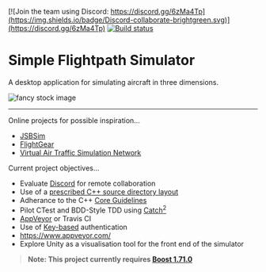 [![Join the team using Discord: https://discord.gg/6zMa4Tp](https://img.shields.io/badge/Discord-collaborate-brightgreen.svg)](https://discord.gg/6zMa4Tp)
[![Build status](https://ci.appveyor.com/api/projects/status/07276mey39n8kaob?svg=true)](https://ci.appveyor.com/project/DavidMcCabe/simpleflightpathsimulator)

# Simple Flightpath Simulator

A desktop application for simulating aircraft in three dimensions.

![fancy stock image](https://cdn.pixabay.com/photo/2019/03/23/20/01/aircraft-4076160_1280.jpg)

---

Online projects for possible inspiration...
- [JSBSim](https://en.wikipedia.org/wiki/JSBSim)
- [FlightGear](https://en.wikipedia.org/wiki/FlightGear)
- [Virtual Air Traffic Simulation Network](https://en.wikipedia.org/wiki/Virtual_Air_Traffic_Simulation_Network)

Current project objectives...
- Evaluate [Discord](https://discordapp.com/) for remote collaboration
- Use of a [prescribed C++ source directory layout](https://api.csswg.org/bikeshed/?force=1&url=https://raw.githubusercontent.com/vector-of-bool/pitchfork/develop/data/spec.bs)
- Adherance to the C++ [Core Guidelines](https://isocpp.github.io/CppCoreGuidelines/CppCoreGuidelines)
- Pilot CTest and BDD-Style TDD using [Catch<sup>2</sup>](https://github.com/catchorg/Catch2)
- [AppVeyor](https://www.youtube.com/watch?v=R8OrWVVf5CM) or Travis CI
- Use of [Key-based](https://help.github.com/en/github/authenticating-to-github/connecting-to-github-with-ssh) authentication
- https://www.appveyor.com/
- Explore Unity as a visualisation tool for the front end of the simulator

> **Note: This project currently requires [Boost 1.71.0](https://www.boost.org/users/history/version_1_71_0.html)**